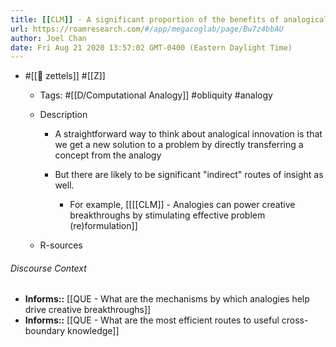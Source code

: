 ```yaml
---
title: [[CLM]] - A significant proportion of the benefits of analogical stimuli is oblique or indirect
url: https://roamresearch.com/#/app/megacoglab/page/Bw7z4bbAU
author: Joel Chan
date: Fri Aug 21 2020 13:57:02 GMT-0400 (Eastern Daylight Time)
---
```


- #[[🌲 zettels]] #[[Z]]

    - Tags: #[[D/Computational Analogy]] #obliquity #analogy

    - Description

        - A straightforward way to think about analogical innovation is that we get a new solution to a problem by directly transferring a concept from the analogy

        - But there are likely to be significant "indirect" routes of insight as well.

            - For example, [[[[CLM]] - Analogies can power creative breakthroughs by stimulating effective problem (re)formulation]]

    - R-sources

###### Discourse Context

- **Informs::** [[QUE - What are the mechanisms by which analogies help drive creative breakthroughs]]
- **Informs::** [[QUE - What are the most efficient routes to useful cross-boundary knowledge]]
